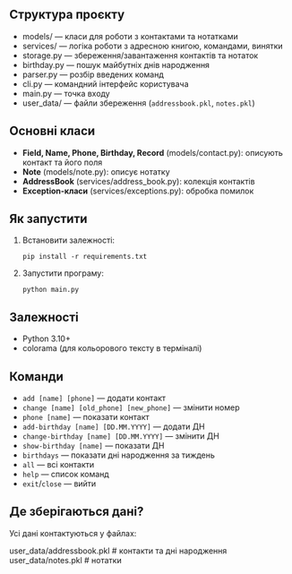 

## Структура проєкту

- models/ — класи для роботи з контактами та нотатками
- services/ — логіка роботи з адресною книгою, командами, винятки
- storage.py — збереження/завантаження контактів та нотаток
- birthday.py — пошук майбутніх днів народження
- parser.py — розбір введених команд
- cli.py — командний інтерфейс користувача
- main.py — точка входу
- user_data/ — файли збереження (`addressbook.pkl`, `notes.pkl`)

## Основні класи

- **Field, Name, Phone, Birthday, Record** (models/contact.py): описують контакт та його поля
- **Note** (models/note.py): описує нотатку
- **AddressBook** (services/address_book.py): колекція контактів
- **Exception-класи** (services/exceptions.py): обробка помилок

## Як запустити

1. Встановити залежності:
    ```
    pip install -r requirements.txt
    ```
2. Запустити програму:
    ```
    python main.py
    ```

## Залежності

- Python 3.10+
- colorama (для кольорового тексту в терміналі)

## Команди

- `add [name] [phone]` — додати контакт
- `change [name] [old_phone] [new_phone]` — змінити номер
- `phone [name]` — показати контакт
- `add-birthday [name] [DD.MM.YYYY]` — додати ДН
- `change-birthday [name] [DD.MM.YYYY]` — змінити ДН
- `show-birthday [name]` — показати ДН
- `birthdays` — показати дні народження за тиждень
- `all` — всі контакти
- `help` — список команд
- `exit`/`close` — вийти

## Де зберігаються дані?

Усі дані контактуються у файлах:

user_data/addressbook.pkl # контакти та дні народження
user_data/notes.pkl # нотатки